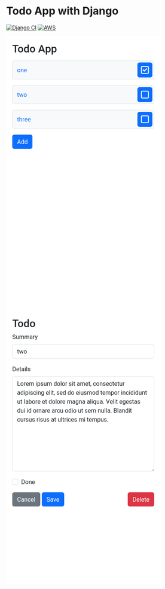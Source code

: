 # Todo App with Django

[![Django CI](https://github.com/blankzero0/todoapp-django/actions/workflows/django.yml/badge.svg)](https://github.com/blankzero0/todoapp-django/actions/workflows/django.yml)
[![AWS](https://github.com/blankzero0/todoapp-django/actions/workflows/aws.yml/badge.svg)](https://github.com/blankzero0/todoapp-django/actions/workflows/aws.yml)

![list](./docs/list.png)
![edit](./docs/edit.png)
